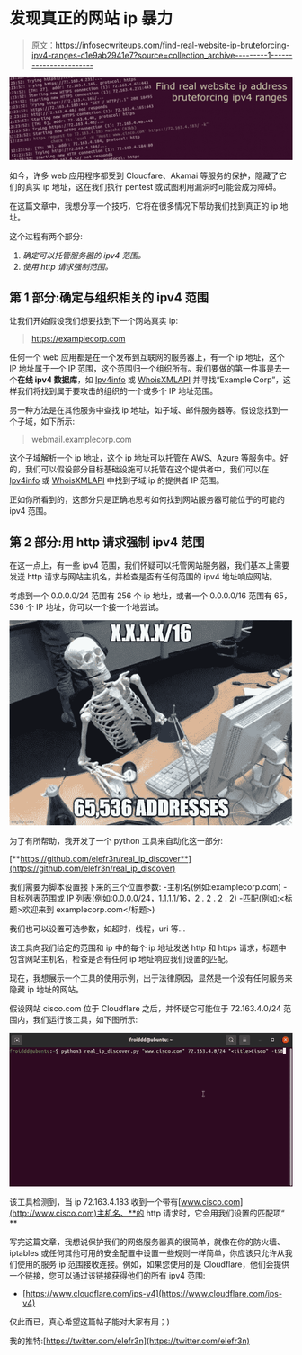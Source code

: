 # 发现真正的网站 ip 暴力

> 原文：<https://infosecwriteups.com/find-real-website-ip-bruteforcing-ipv4-ranges-c1e9ab2941e7?source=collection_archive---------1----------------------->

![](img/bd14a0ed4e78ac044678f426adbc2c8e.png)

如今，许多 web 应用程序都受到 Cloudfare、Akamai 等服务的保护，隐藏了它们的真实 ip 地址，这在我们执行 pentest 或试图利用漏洞时可能会成为障碍。

在这篇文章中，我想分享一个技巧，它将在很多情况下帮助我们找到真正的 ip 地址。

这个过程有两个部分:

1.  *确定可以托管服务器的 ipv4 范围。*
2.  *使用 http 请求强制范围。*

## 第 1 部分:确定与组织相关的 ipv4 范围

让我们开始假设我们想要找到下一个网站真实 ip:

> https://examplecorp.com

任何一个 web 应用都是在一个发布到互联网的服务器上，有一个 ip 地址，这个 IP 地址属于一个 IP 范围，这个范围归一个组织所有。我们要做的第一件事是去一个**在线 ipv4 数据库**，如 [Ipv4info](http://ipv4info.com) 或 [WhoisXMLAPI](https://ip-netblocks.whoisxmlapi.com/lookup) 并寻找“Example Corp”，这样我们将找到属于要攻击的组织的一个或多个 IP 地址范围。

另一种方法是在其他服务中查找 ip 地址，如子域、邮件服务器等。假设您找到一个子域，如下所示:

> webmail.examplecorp.com

这个子域解析一个 ip 地址，这个 ip 地址可以托管在 AWS、Azure 等服务中。好的，我们可以假设部分目标基础设施可以托管在这个提供者中，我们可以在 [Ipv4info](http://ipv4info.com) 或 [WhoisXMLAPI](https://ip-netblocks.whoisxmlapi.com/lookup) 中找到子域 ip 的提供者 IP 范围。

正如你所看到的，这部分只是正确地思考如何找到网站服务器可能位于的可能的 ipv4 范围。

## 第 2 部分:用 http 请求强制 ipv4 范围

在这一点上，有一些 ipv4 范围，我们怀疑可以托管网站服务器，我们基本上需要发送 http 请求与网站主机名，并检查是否有任何范围的 ipv4 地址响应网站。

考虑到一个 0.0.0.0/24 范围有 256 个 ip 地址，或者一个 0.0.0.0/16 范围有 65，536 个 IP 地址，你可以一个接一个地尝试。

![](img/c8267134301e2e32440de8a04b644083.png)

为了有所帮助，我开发了一个 python 工具来自动化这一部分:

[**https://github.com/elefr3n/real_ip_discover**](https://github.com/elefr3n/real_ip_discover)

我们需要为脚本设置接下来的三个位置参数:
-主机名(例如:examplecorp.com)
-目标列表范围或 IP 列表(例如:0.0.0.0/24，1.1.1.1/16，2 . 2 . 2 . 2)
-匹配(例如:<标题>欢迎来到 examplecorp.com</标题>)

我们也可以设置可选参数，如超时，线程，uri 等…

该工具向我们给定的范围和 ip 中的每个 ip 地址发送 http 和 https 请求，标题中包含网站主机名，检查是否有任何 ip 地址响应我们设置的匹配。

现在，我想展示一个工具的使用示例，出于法律原因，显然是一个没有任何服务来隐藏 ip 地址的网站。

假设网站 cisco.com 位于 Cloudflare 之后，并怀疑它可能位于 72.163.4.0/24 范围内，我们运行该工具，如下图所示:

![](img/2e79a1ea89e6b71101e35a61fc4e181c.png)

该工具检测到，当 ip 72.163.4.183 收到一个带有[www.cisco.com](http://www.cisco.com)主机名、**的 http 请求时，它会用我们设置的匹配项“ <title>Cisco”进行响应，这时我们就有了真正的网站 IP。</title>**

写完这篇文章，我想说保护我们的网络服务器真的很简单，就像在你的防火墙、iptables 或任何其他可用的安全配置中设置一些规则一样简单，你应该只允许从我们使用的服务 ip 范围接收连接。例如，如果您使用的是 Cloudflare，他们会提供一个链接，您可以通过该链接获得他们的所有 ipv4 范围:

*   [https://www.cloudflare.com/ips-v4](https://www.cloudflare.com/ips-v4)

仅此而已，真心希望这篇帖子能对大家有用；)

我的推特:[https://twitter.com/elefr3n](https://twitter.com/elefr3n)